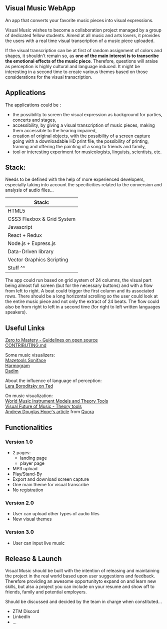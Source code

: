## Visual Music WebApp
An app that converts your favorite music pieces into visual expressions. 

Visual Music wishes to become a collaboration project managed by a group of dedicated fellow students. Aimed at all music and arts lovers, it provides the users with a real time visual transcription of a music piece uploaded. 

If the visual transcription can be at first of random assignment of colors and shapes, it shouldn't remain so, as **one of the main interest is to transcribe the emotional effects of the music piece**. Therefore, questions will araise as perception is highly cultural and language induced. It might be interesting in a second time to create various themes based on those considerations for the visual transcription.

## Applications
The applications could be :
* the possibility to screen the visual expression as background for parties, concerts and stages, 
* accessibility, by giving a visual transcription of music pieces, making them accessible to the hearing impaired,
* creation of original objects, with the possibility of a screen capture going with a downloadable HD print file, the possibility of printing, framing and offering the painting of a song to friends and family,
* tool or interesting experiment for musicologists, linguists, scientists, etc.

## Stack:
Needs to be defined with the help of more experienced developers, especially taking into account the specificities related to the conversion and analysis of audio files...

| Stack:                     |
|----------------------------|
| HTML5                      |
| CSS3 Flexbox & Grid System |
| Javascript                 |
| React + Redux              |
| Node.js + Express.js       |
| Data-Driven library        |
| Vector Graphics Scripting  |
| Stuff ^^                   |


The app could run based on grid system of 24 columns, the visual part being almost full screen (but for the necessary buttons) and with a flow from left to right. A beat could trigger the first column and its associated rows. There should be a long horizontal scrolling so the user could look at the entire music piece and not only the extract of 24 beats. The flow could also be from right to left in a second time (for right to left written languages speakers).

## Useful Links
[Zero to Mastery - Guidelines on open source](https://github.com/zero-to-mastery/start-here-guidelines)            
[CONTRIBUTING.md](https://github.com/zero-to-mastery/visual-music/blob/master/CONTRIBUTING.md)

Some music visualizers:      
[Mazetools Soniface](https://www.mazetools.com/)        
[Harmogram](https://harmogram.com/)       
[Dadim](https://do.adive.in/music/99)          

About the influence of language of perception:       
[Lera Boroditsky on Ted](https://www.youtube.com/watch?v=RKK7wGAYP6k)      

On music visualization:        
[World Music Instrument Models and Theory Tools](https://www.facebook.com/WorldMusicInstrumentsAndTheory/)       
[Visual Future of Music - Theory tools](https://visualfutureofmusic.blogspot.com/p/matrices-frequency-atlas.html)   
[Andrew Douglas Hope's article](https://github.com/zero-to-mastery/visual-music/blob/master/Andrew-Douglas-Hope.md)   from [Quora](https://www.quora.com/What-are-ways-of-visualizing-music)                        

## Functionalities
### Version 1.0
* 2 pages:
  * landing page
  * player page
* MP3 upload
* Play/Stand-By
* Export and download screen capture
* One main theme for visual transcribe
* No registration
    
### Version 2.0
* User can upload other types of audio files
* New visual themes
    
### Version 3.0
* User can input live music

## Release & Launch
Visual Music should be built with the intention of releasing and maintaining the project in the real world based upon user suggestions and feedback. Therefore providing an awesome opportunityto expand on and learn new skills, but also a project you can include on your resume and show off to friends, family and potential employers.

Should be discussed and decided by the team in charge when constituted...
* ZTM Discord
* LinkedIn
* ...
